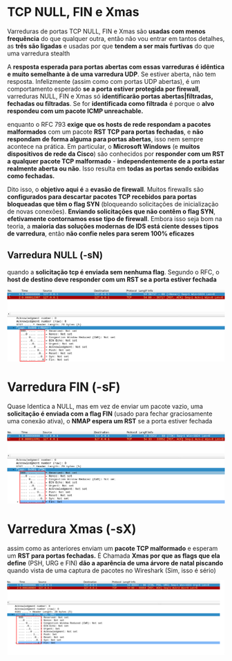# TCP NULL, FIN e Xmas

Varreduras de portas TCP NULL, FIN e Xmas são **usadas com menos frequência** do que qualquer outra, então não vou entrar em tantos detalhes, as **três são ligadas** e usadas por que **tendem a ser mais furtivas** do que uma varredura stealth

A **resposta esperada para portas abertas com essas varreduras é idêntica e muito semelhante à de uma varredura UDP**. Se estiver aberta, não tem resposta. Infelizmente (assim como com portas UDP abertas), é um comportamento esperado **se a porta estiver protegida por firewall**, varreduras NULL, FIN e Xmas só **identificarão portas abertas|filtradas, fechadas ou filtradas**. Se for **identificada como filtrada** é porque o **alvo respondeu com um pacote ICMP unreachable.**

enquanto o RFC 793 **exige que os hosts de rede respondam a pacotes malformados** com um pacote **RST TCP para portas fechadas**, e **não respondam de forma alguma para portas abertas**, isso nem sempre acontece na prática. Em particular, o **Microsoft Windows** (e **muitos dispositivos de rede da Cisco**) são conhecidos por **responder com um RST a qualquer pacote TCP malformado** - **independentemente de a porta estar realmente aberta ou não**. Isso resulta em **todas as portas sendo exibidas como fechadas.**

Dito isso, o **objetivo aqui é** a **evasão de firewall**. Muitos firewalls são **configurados para descartar pacotes TCP recebidos para portas bloqueadas que têm o flag SYN** (bloqueando solicitações de inicialização de novas conexões). **Enviando solicitações que não contêm o flag SYN**, **efetivamente contornamos esse tipo de firewall**. Embora isso seja bom na teoria, a **maioria das soluções modernas de IDS está ciente desses tipos de varredura**, então **não confie neles para serem 100% eficazes**


## Varredura NULL (-sN)

quando a **solicitação tcp é enviada sem nenhuma flag**. Segundo o RFC, o **host de destino deve responder com um RST se a porta estiver fechada**

![Pacote NULL](/content/NULL.png)

# Varredura FIN (-sF)

Quase Identica a NULL, mas em vez de enviar um pacote vazio, uma **solicitação é enviada com a flag FIN** (usado para fechar graciosamente uma conexão ativa), o **NMAP espera um RST** se a porta estiver fechada

![Pacote FIN](/content/fin.png)
# Varredura Xmas (-sX)

assim como as anteriores enviam um **pacote TCP malformado** e esperam um **RST para portas fechadas.** É Chamada **Xmas por que as flags que ela define** (PSH, URG e FIN) **dão a aparência de uma árvore de natal piscando** quando vista de uma captura de pacotes no Wireshark (Sim, isso é sério)


![Pacote Xmas](/content/Xmas.png)